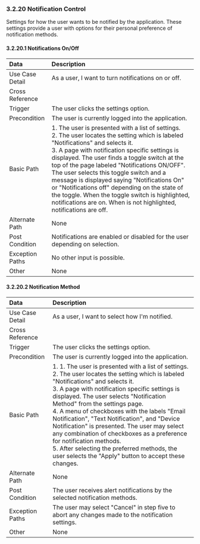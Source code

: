 ### 3.2.20 Notification Control

Settings for how the user wants to be notified by the application. These settings provide a user with options for their personal preference of notification methods.

#### 3.2.20.1 Notifications On/Off

| Data          | Description |
|:--------------| :--------------|
|Use Case Detail| As a user, I want to turn notifications on or off. |
|Cross Reference| |
|Trigger        | The user clicks the settings option. |
|Precondition   | The user is currently logged into the application. |
|Basic Path     | 1. The user is presented with a list of settings.<br> 2. The user locates the setting which is labeled "Notifications" and selects it.<br> 3. A page with notification specific settings is displayed. The user finds a toggle switch at the top of the page labeled "Notifications ON/OFF". The user selects this toggle switch and a message is displayed saying "Notifications On" or "Notifications off" depending on the state of the toggle. When the toggle switch is highlighted, notifications are on.  When is not highlighted, notifications are off.
|Alternate Path | None|
|Post Condition | Notifications are enabled or disabled for the user depending on selection. |
|Exception Paths| No other input is possible. |
|Other          | None|

#### 3.2.20.2 Notification Method

| Data          | Description |
|:--------------| :--------------|
|Use Case Detail| As a user, I want to select how I'm notified.|
|Cross Reference| |
|Trigger        | The user clicks the settings option. |
|Precondition   | The user is currently logged into the application. |
|Basic Path     | 1. 1. The user is presented with a list of settings.<br> 2. The user locates the setting which is labeled "Notifications" and selects it.<br> 3. A page with notification specific settings is displayed. The user selects "Notification Method" from the settings page.<br> 4. A menu of checkboxes with the labels "Email Notification", "Text Notification", and "Device Notification" is presented. The user may select any combination of checkboxes as a preference for notification methods.<br> 5. After selecting the preferred methods, the user selects the "Apply" button to accept these changes.|
|Alternate Path | None|
|Post Condition | The user receives alert notifications by the selected notification methods.|
|Exception Paths| The user may select "Cancel" in step five to abort any changes made to the notification settings.|
|Other          | None|

